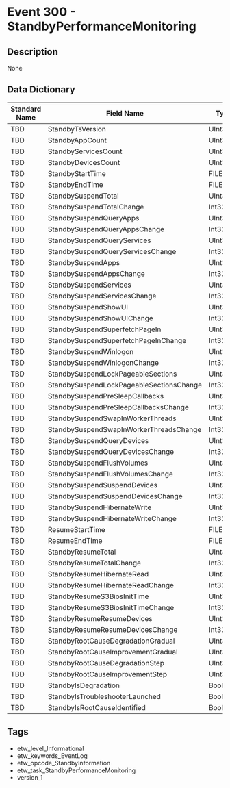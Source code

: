 # Event 300 - StandbyPerformanceMonitoring

## Description
None

## Data Dictionary
|Standard Name|Field Name|Type|Description|Sample Value|
|---|---|---|---|---|
|TBD|StandbyTsVersion|UInt32|None|`None`|
|TBD|StandbyAppCount|UInt32|None|`None`|
|TBD|StandbyServicesCount|UInt32|None|`None`|
|TBD|StandbyDevicesCount|UInt32|None|`None`|
|TBD|StandbyStartTime|FILETIME|None|`None`|
|TBD|StandbyEndTime|FILETIME|None|`None`|
|TBD|StandbySuspendTotal|UInt32|None|`None`|
|TBD|StandbySuspendTotalChange|Int32|None|`None`|
|TBD|StandbySuspendQueryApps|UInt32|None|`None`|
|TBD|StandbySuspendQueryAppsChange|Int32|None|`None`|
|TBD|StandbySuspendQueryServices|UInt32|None|`None`|
|TBD|StandbySuspendQueryServicesChange|Int32|None|`None`|
|TBD|StandbySuspendApps|UInt32|None|`None`|
|TBD|StandbySuspendAppsChange|Int32|None|`None`|
|TBD|StandbySuspendServices|UInt32|None|`None`|
|TBD|StandbySuspendServicesChange|Int32|None|`None`|
|TBD|StandbySuspendShowUI|UInt32|None|`None`|
|TBD|StandbySuspendShowUIChange|Int32|None|`None`|
|TBD|StandbySuspendSuperfetchPageIn|UInt32|None|`None`|
|TBD|StandbySuspendSuperfetchPageInChange|Int32|None|`None`|
|TBD|StandbySuspendWinlogon|UInt32|None|`None`|
|TBD|StandbySuspendWinlogonChange|Int32|None|`None`|
|TBD|StandbySuspendLockPageableSections|UInt32|None|`None`|
|TBD|StandbySuspendLockPageableSectionsChange|Int32|None|`None`|
|TBD|StandbySuspendPreSleepCallbacks|UInt32|None|`None`|
|TBD|StandbySuspendPreSleepCallbacksChange|Int32|None|`None`|
|TBD|StandbySuspendSwapInWorkerThreads|UInt32|None|`None`|
|TBD|StandbySuspendSwapInWorkerThreadsChange|Int32|None|`None`|
|TBD|StandbySuspendQueryDevices|UInt32|None|`None`|
|TBD|StandbySuspendQueryDevicesChange|Int32|None|`None`|
|TBD|StandbySuspendFlushVolumes|UInt32|None|`None`|
|TBD|StandbySuspendFlushVolumesChange|Int32|None|`None`|
|TBD|StandbySuspendSuspendDevices|UInt32|None|`None`|
|TBD|StandbySuspendSuspendDevicesChange|Int32|None|`None`|
|TBD|StandbySuspendHibernateWrite|UInt32|None|`None`|
|TBD|StandbySuspendHibernateWriteChange|Int32|None|`None`|
|TBD|ResumeStartTime|FILETIME|None|`None`|
|TBD|ResumeEndTime|FILETIME|None|`None`|
|TBD|StandbyResumeTotal|UInt32|None|`None`|
|TBD|StandbyResumeTotalChange|Int32|None|`None`|
|TBD|StandbyResumeHibernateRead|UInt32|None|`None`|
|TBD|StandbyResumeHibernateReadChange|Int32|None|`None`|
|TBD|StandbyResumeS3BiosInitTime|UInt32|None|`None`|
|TBD|StandbyResumeS3BiosInitTimeChange|Int32|None|`None`|
|TBD|StandbyResumeResumeDevices|UInt32|None|`None`|
|TBD|StandbyResumeResumeDevicesChange|Int32|None|`None`|
|TBD|StandbyRootCauseDegradationGradual|UInt32|None|`None`|
|TBD|StandbyRootCauseImprovementGradual|UInt32|None|`None`|
|TBD|StandbyRootCauseDegradationStep|UInt32|None|`None`|
|TBD|StandbyRootCauseImprovementStep|UInt32|None|`None`|
|TBD|StandbyIsDegradation|Boolean|None|`None`|
|TBD|StandbyIsTroubleshooterLaunched|Boolean|None|`None`|
|TBD|StandbyIsRootCauseIdentified|Boolean|None|`None`|

## Tags
* etw_level_Informational
* etw_keywords_EventLog
* etw_opcode_StandbyInformation
* etw_task_StandbyPerformanceMonitoring
* version_1